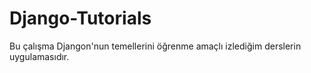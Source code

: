 # Django-Tutorials
Bu çalışma Djangon'nun temellerini öğrenme amaçlı izlediğim derslerin uygulamasıdır.
